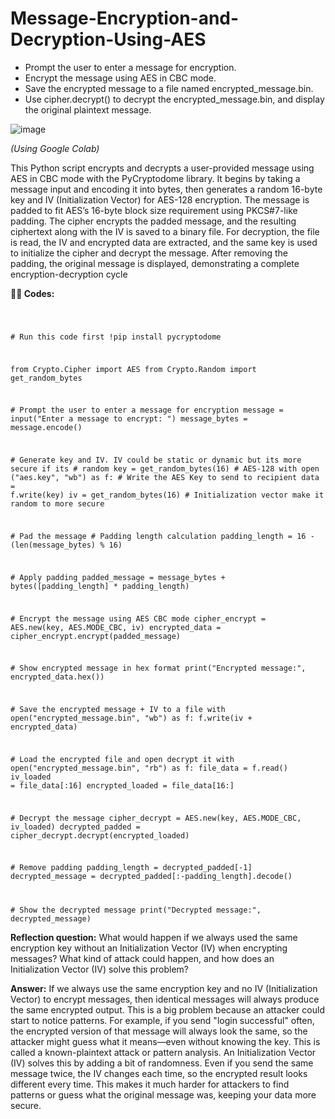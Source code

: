 # Message-Encryption-and-Decryption-Using-AES

- Prompt the user to enter a message for encryption.
- Encrypt the message using AES in CBC mode.
- Save the encrypted message to a file named encrypted_message.bin.
- Use cipher.decrypt() to decrypt the encrypted_message.bin, and display the original
plaintext message.

![image](https://github.com/user-attachments/assets/13880895-b1b0-4777-b340-91b6290ad0e2)

<i> (Using Google Colab) </i><br>

This Python script encrypts and decrypts a user-provided message using AES in CBC
mode with the PyCryptodome library. It begins by taking a message input and encoding it
into bytes, then generates a random 16-byte key and IV (Initialization Vector) for AES-128
encryption. The message is padded to fit AES’s 16-byte block size requirement using
PKCS#7-like padding. The cipher encrypts the padded message, and the resulting
ciphertext along with the IV is saved to a binary file. For decryption, the file is read, the IV
and encrypted data are extracted, and the same key is used to initialize the cipher and
decrypt the message. After removing the padding, the original message is displayed,
demonstrating a complete encryption-decryption cycle</br>

<b>👨‍💻 Codes:</b>

<div class="code-cell"><code>
  
\# Run this code first
!pip install pycryptodome

from Crypto.Cipher import AES
from Crypto.Random import get_random_bytes

\# Prompt the user to enter a message for encryption
message = input("Enter a message to encrypt: ")
message_bytes = message.encode()

\# Generate key and IV. IV could be static or dynamic but its more secure if its
\# random
key = get_random_bytes(16)  # AES-128
with open ("aes.key", "wb") as f: # Write the AES Key to send to recipient
    data = f.write(key)
iv = get_random_bytes(16)   # Initialization vector make it random to more secure

\# Pad the message
\# Padding length calculation
padding_length = 16 - (len(message_bytes) % 16)

\# Apply padding
padded_message = message_bytes + bytes([padding_length] * padding_length)

\# Encrypt the message using AES CBC mode
cipher_encrypt = AES.new(key, AES.MODE_CBC, iv)
encrypted_data = cipher_encrypt.encrypt(padded_message)

\# Show encrypted message in hex format
print("Encrypted message:", encrypted_data.hex())

\# Save the encrypted message + IV to a file
with open("encrypted_message.bin", "wb") as f:
    f.write(iv + encrypted_data)

\# Load the encrypted file and open decrypt it
with open("encrypted_message.bin", "rb") as f:
    file_data = f.read()
    iv_loaded = file_data[:16]
    encrypted_loaded = file_data[16:]

\# Decrypt the message
cipher_decrypt = AES.new(key, AES.MODE_CBC, iv_loaded)
decrypted_padded = cipher_decrypt.decrypt(encrypted_loaded)

\# Remove padding
padding_length = decrypted_padded[-1]
decrypted_message = decrypted_padded[:-padding_length].decode()

\# Show the decrypted message
print("Decrypted message:", decrypted_message) </code>
</div>

<b>Reflection question:</b> What would happen if we always used the same encryption key
without an Initialization Vector (IV) when encrypting messages? What kind of attack could
happen, and how does an Initialization Vector (IV) solve this problem? </b>

<b>Answer:</b> If we always use the same encryption key and no IV (Initialization Vector) to
encrypt messages, then identical messages will always produce the same encrypted
output. This is a big problem because an attacker could start to notice patterns. For
example, if you send "login successful" often, the encrypted version of that message will
always look the same, so the attacker might guess what it means—even without knowing
the key. This is called a known-plaintext attack or pattern analysis.
An Initialization Vector (IV) solves this by adding a bit of randomness. Even if you send
the same message twice, the IV changes each time, so the encrypted result looks
different every time. This makes it much harder for attackers to find patterns or guess
what the original message was, keeping your data more secure.


